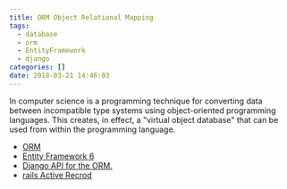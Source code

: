 ```yaml
---
title: ORM Object Relational Mapping
tags:
  - database
  - orm
  - EntityFramework
  - django
categories: []
date: 2018-03-21 14:46:03
---
```


In computer science is a programming technique for converting data between incompatible type systems using object-oriented programming languages. This creates, in effect, a "virtual object database" that can be used from within the programming language. 

* [ORM](https://en.wikipedia.org/wiki/Object-relational_mapping)
* [Entity Framework 6](https://github.com/aspnet/EntityFramework6)
* [Django API for the ORM.](https://github.com/django/django/blob/master/django/db/models/query.py)
* [rails Active Recrod](https://github.com/rails/rails/tree/master/activerecord)